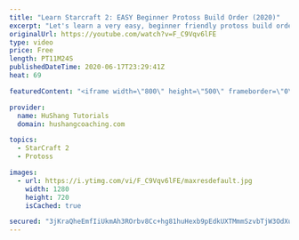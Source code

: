 ```yaml
---
title: "Learn Starcraft 2: EASY Beginner Protoss Build Order (2020)"
excerpt: "Let's learn a very easy, beginner friendly protoss build order! It's a starcraft 2 strategy called the \"four gate\" that attacks really early on. This is a fantastic build order to begin learning the basics of the game.   Click here to join the community: https://www.youtube.com/c/HuShangTutorials?sub_confirmation=1"
originalUrl: https://youtube.com/watch?v=F_C9Vqv6lFE
type: video
price: Free
length: PT11M24S
publishedDateTime: 2020-06-17T23:29:41Z
heat: 69

featuredContent: "<iframe width=\"800\" height=\"500\" frameborder=\"0\" src=\"https://www.youtube.com/embed/F_C9Vqv6lFE\" allow=\"accelerometer; autoplay; encrypted-media; gyroscope; picture-in-picture\" allowfullscreen></iframe>"

provider:
  name: HuShang Tutorials
  domain: hushangcoaching.com

topics:
  - StarCraft 2
  - Protoss

images:
  - url: https://i.ytimg.com/vi/F_C9Vqv6lFE/maxresdefault.jpg
    width: 1280
    height: 720
    isCached: true

secured: "3jKraQheEmfIiUkmAh3ROrbv8Cc+hg81huHexb9pEdkUXTMmmSzvbTjW3OdXui6u5G0UVH797JiyEQrvNqH2PEqOoIh8IsJNyXTg6Y/ZOWtHABqYwIRdVeo9+ZH/LkJ3qlSrF9usS0KCsX4QT3PoEfS2xuVlGamRflXOoZq06ztwb/tGZnjTZVBn+NuKu+SeUUPK/FN4rfJ/1fvJobIHpOJ0Ws29ZtuR9ZuErQZkkREEnEoHUvwaKFx9GzqvGscDv4QB0nqyZGVoK3JqeZar/YG3AxPl2ZAfkC6JceyvOBFAcvw6EkOR41Wdk8AfGSBXyM9NuI3+Yd0zdCfC2fBbl6IsbUjiIjGSz29TlPn6w5gZ9lkeOm/i0Bf2CfTKHC+hgQoTX4ytW++OoCj7EyE/8w4c4ZlSk0hrz1chq/h2xwo=;ovwDXcobDSS2I6hjsqju+A=="
---
```



